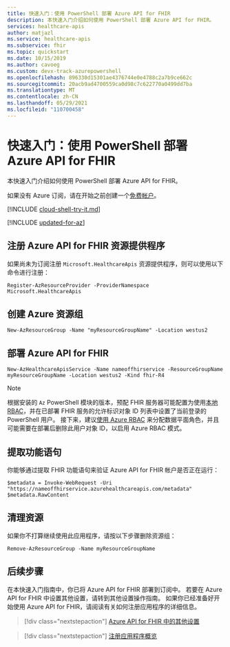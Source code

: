 ```yaml
---
title: 快速入门：使用 PowerShell 部署 Azure API for FHIR
description: 本快速入门介绍如何使用 PowerShell 部署 Azure API for FHIR。
services: healthcare-apis
author: matjazl
ms.service: healthcare-apis
ms.subservice: fhir
ms.topic: quickstart
ms.date: 10/15/2019
ms.author: cavoeg
ms.custom: devx-track-azurepowershell
ms.openlocfilehash: 896330d15301ae4376744e0e4788c2a7b9ce662c
ms.sourcegitcommit: 20acb9ad4700559ca0d98c7c622770a0499dd7ba
ms.translationtype: MT
ms.contentlocale: zh-CN
ms.lasthandoff: 05/29/2021
ms.locfileid: "110700458"
---
```

# <a name="quickstart-deploy-azure-api-for-fhir-using-powershell"></a>快速入门：使用 PowerShell 部署 Azure API for FHIR

本快速入门介绍如何使用 PowerShell 部署 Azure API for FHIR。

如果没有 Azure 订阅，请在开始之前创建一个[免费帐户](https://azure.microsoft.com/free/?WT.mc_id=A261C142F)。

[!INCLUDE [cloud-shell-try-it.md](../../../includes/cloud-shell-try-it.md)]

[!INCLUDE [updated-for-az](../../../includes/updated-for-az.md)]

## <a name="register-the-azure-api-for-fhir-resource-provider"></a>注册 Azure API for FHIR 资源提供程序

如果尚未为订阅注册 `Microsoft.HealthcareApis` 资源提供程序，则可以使用以下命令进行注册：

```azurepowershell-interactive
Register-AzResourceProvider -ProviderNamespace Microsoft.HealthcareApis
```

## <a name="create-azure-resource-group"></a>创建 Azure 资源组

```azurepowershell-interactive
New-AzResourceGroup -Name "myResourceGroupName" -Location westus2
```

## <a name="deploy-azure-api-for-fhir"></a>部署 Azure API for FHIR

```azurepowershell-interactive
New-AzHealthcareApisService -Name nameoffhirservice -ResourceGroupName myResourceGroupName -Location westus2 -Kind fhir-R4
```

> [!NOTE]
> 根据安装的 `Az` PowerShell 模块的版本，预配 FHIR 服务器可能配置为使用[本地 RBAC](configure-local-rbac.md)，并在已部署 FHIR 服务的允许标识对象 ID 列表中设置了当前登录的 PowerShell 用户。 接下来，建议[使用 Azure RBAC](configure-azure-rbac.md) 来分配数据平面角色，并且可能需要在部署后删除此用户对象 ID，以启用 Azure RBAC 模式。


## <a name="fetch-capability-statement"></a>提取功能语句

你能够通过提取 FHIR 功能语句来验证 Azure API for FHIR 帐户是否正在运行：

```azurepowershell-interactive
$metadata = Invoke-WebRequest -Uri "https://nameoffhirservice.azurehealthcareapis.com/metadata"
$metadata.RawContent
```

## <a name="clean-up-resources"></a>清理资源

如果你不打算继续使用此应用程序，请按以下步骤删除资源组：

```azurepowershell-interactive
Remove-AzResourceGroup -Name myResourceGroupName
```

## <a name="next-steps"></a>后续步骤

在本快速入门指南中，你已将 Azure API for FHIR 部署到订阅中。 若要在 Azure API for FHIR 中设置其他设置，请转到其他设置操作指南。 如果你已经准备好开始使用 Azure API for FHIR，请阅读有关如何注册应用程序的详细信息。

>[!div class="nextstepaction"]
>[Azure API for FHIR 中的其他设置](azure-api-for-fhir-additional-settings.md)

>[!div class="nextstepaction"]
>[注册应用程序概览](fhir-app-registration.md)
